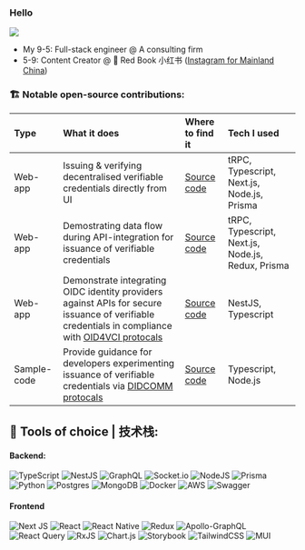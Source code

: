 ### Hello
![](https://komarev.com/ghpvc/?username=Mingyang-Li)

- My 9-5: Full-stack engineer @ A consulting firm
- 5-9: Content Creator @ 📕 Red Book 小红书 ([Instagram for Mainland China](https://www.xiaohongshu.com/user/profile/631b2acf00000000230265aa?xhsshare=CopyLink&appuid=631b2acf00000000230265aa&apptime=1673817429))

### 🏗️ Notable open-source contributions:
| Type | What it does | Where to find it | Tech I used |
| :---   | :--- | :--- | :--- |
| Web-app | Issuing & verifying decentralised verifiable credentials directly from UI | [Source code](https://github.com/mattrglobal/sample-apps/tree/ml/e2e-issue-verify/e2e-issue-verify/)   | tRPC, Typescript, Next.js, Node.js, Prisma |
| Web-app | Demostrating data flow during API-integration for issuance of verifiable credentials | [Source code](https://github.com/mattrglobal/sample-apps/tree/didcomm/direct-vc-issuance/vc-issuance-ui) | tRPC, Typescript, Next.js, Node.js, Redux, Prisma |
| Web-app | Demonstrate integrating OIDC identity providers against APIs for secure issuance of verifiable credentials in compliance with [OID4VCI protocals](https://openid.net/specs/openid-4-verifiable-credential-issuance-1_0.html) | [Source code](https://github.com/mattrglobal/sample-apps/tree/master/credential-provider) | NestJS, Typescript |
| Sample-code | Provide guidance for developers experimenting issuance of verifiable credentials via [DIDCOMM protocals](https://identity.foundation/didcomm-messaging/spec/) | [Source code](https://github.com/mattrglobal/sample-apps/blob/master/implementation-patterns/direct-issuance.ts) | Typescript, Node.js |

## 🔨 Tools of choice | 技术栈:
#### Backend:
![TypeScript](https://img.shields.io/badge/typescript-%23007ACC.svg?style=for-the-badge&logo=typescript&logoColor=white)
![NestJS](https://img.shields.io/badge/nestjs-%23E0234E.svg?style=for-the-badge&logo=nestjs&logoColor=white)
![GraphQL](https://img.shields.io/badge/-GraphQL-E10098?style=for-the-badge&logo=graphql&logoColor=white)
![Socket.io](https://img.shields.io/badge/Socket.io-black?style=for-the-badge&logo=socket.io&badgeColor=010101)
![NodeJS](https://img.shields.io/badge/node.js-6DA55F?style=for-the-badge&logo=node.js&logoColor=white)
![Prisma](https://img.shields.io/badge/Prisma-3982CE?style=for-the-badge&logo=Prisma&logoColor=white)
![Python](https://img.shields.io/badge/python-3670A0?style=for-the-badge&logo=python&logoColor=ffdd54)
![Postgres](https://img.shields.io/badge/postgres-%23316192.svg?style=for-the-badge&logo=postgresql&logoColor=white)
![MongoDB](https://img.shields.io/badge/MongoDB-%234ea94b.svg?style=for-the-badge&logo=mongodb&logoColor=white)
![Docker](https://img.shields.io/badge/docker-%230db7ed.svg?style=for-the-badge&logo=docker&logoColor=white)
![AWS](https://img.shields.io/badge/AWS-%23FF9900.svg?style=for-the-badge&logo=amazon-aws&logoColor=white)
![Swagger](https://img.shields.io/badge/-Swagger-%23Clojure?style=for-the-badge&logo=swagger&logoColor=white)

#### Frontend
![Next JS](https://img.shields.io/badge/Next-black?style=for-the-badge&logo=next.js&logoColor=white)
![React](https://img.shields.io/badge/react-%2320232a.svg?style=for-the-badge&logo=react&logoColor=%2361DAFB)
![React Native](https://img.shields.io/badge/react_native-%2320232a.svg?style=for-the-badge&logo=react&logoColor=%2361DAFB)
![Redux](https://img.shields.io/badge/redux-%23593d88.svg?style=for-the-badge&logo=redux&logoColor=white)
![Apollo-GraphQL](https://img.shields.io/badge/-ApolloGraphQL-311C87?style=for-the-badge&logo=apollo-graphql)
![React Query](https://img.shields.io/badge/-React%20Query-FF4154?style=for-the-badge&logo=react%20query&logoColor=white)
![RxJS](https://img.shields.io/badge/rxjs-%23B7178C.svg?style=for-the-badge&logo=reactivex&logoColor=white)
![Chart.js](https://img.shields.io/badge/chart.js-F5788D.svg?style=for-the-badge&logo=chart.js&logoColor=white)
![Storybook](https://img.shields.io/badge/-Storybook-FF4785?style=for-the-badge&logo=storybook&logoColor=white)
![TailwindCSS](https://img.shields.io/badge/tailwindcss-%2338B2AC.svg?style=for-the-badge&logo=tailwind-css&logoColor=white)
![MUI](https://img.shields.io/badge/MUI-%230081CB.svg?style=for-the-badge&logo=mui&logoColor=white)
